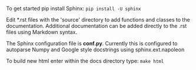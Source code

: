 
To get started pip install Sphinx:
`pip install -U sphinx`

Edit *.rst files with the 'source' directory to add functions and classes to the documentation. Additional documentation can be added directly to the .rst files using Markdown syntax.

The Sphinx configuration file is **conf.py**. Currently this is configured to autoparse Numpy and Google style docstrings using sphinx.ext.napoleon

To build new html enter within the docs directory type:
`make html`


